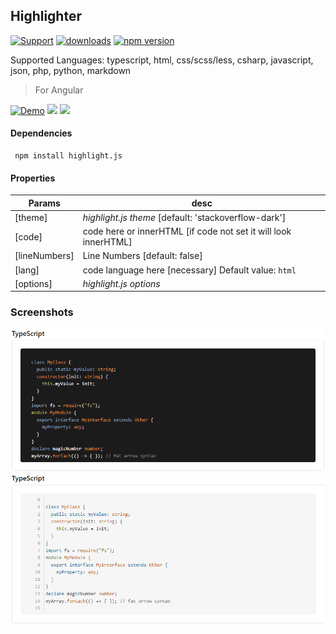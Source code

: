 ## Highlighter

[![Support](https://img.shields.io/badge/Support-white)](https://www.patreon.com/qrsln)
[![downloads](https://img.shields.io/npm/dm/@qrsln/highlighter.svg)](https://npmcharts.com/compare/@qrsln/highlighter?minimal=true)
[![npm version](https://badge.fury.io/js/%40qrsln%2Fhighlighter.svg)](https://badge.fury.io/js/%40qrsln%2Fhighlighter)

Supported Languages: typescript, html, css/scss/less, csharp, javascript, json, php, python, markdown

> For Angular

[![Demo](https://img.shields.io/badge/Demo-blue)](https://krsln.github.io/Showcase/Libraries/Highlighter)
[![](https://img.shields.io/badge/Main-readme-white)](../projects.md)
[![](https://img.shields.io/badge/usage-orange)](usage.md)

#### Dependencies

```shell
 npm install highlight.js 
```

#### Properties

| Params        | desc                                                            |
|---------------|-----------------------------------------------------------------|
| [theme]       | _highlight.js theme_ [default: 'stackoverflow-dark']            |
| [code]        | code here or innerHTML [if code not set it will look innerHTML] |
| [lineNumbers] | Line Numbers [default: false]                                   |
| [lang]        | code language here [necessary] Default value: `html`            |
| [options]     | _highlight.js options_                                          |

### Screenshots
![](../../Images/Highlighter/Highlighter_Stackoverflow_Dark_2022-01-30.png "Stackoverflow Dark")  
![](../../Images/Highlighter/Highlighter_Stackoverflow_Light_2022-01-30.png "Stackoverflow Light")  
